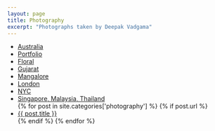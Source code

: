 ```yaml
---
layout: page
title: Photography
excerpt: "Photographs taken by Deepak Vadgama"
---
```


<div>
    <ul>
        <li><a href="https://photos.app.goo.gl/wcmkwsCUf5pm7LDN7">Australia</a></li>
        <li><a href="https://goo.gl/photos/zrwS7KyrwY6mGXZd8">Portfolio</a></li>
        <li><a href="https://goo.gl/photos/VvTjmMLYmCjkLkH49">Floral</a></li>
        <li><a href="https://photos.app.goo.gl/yMOMq1M29GXFXZ0s1">Gujarat</a></li>
        <li><a href="https://goo.gl/photos/n3u4pTLCPqa4CfBP6">Mangalore</a></li>
        <li><a href="https://photos.app.goo.gl/PSN1XEkZj15KopVE2">London</a></li>
        <li><a href="https://photos.app.goo.gl/1ZmRyWhmKbDxlz033">NYC</a></li>
        <li><a href="https://photos.app.goo.gl/gjUiHV2UxV1dmujB3">Singapore, Malaysia, Thailand</a></li>
    {% for post in site.categories['photography'] %}
        {% if post.url %}
            <li><a href="{{ post.url }}">{{ post.title }}</a></li>
        {% endif %}
    {% endfor %}
    </ul>
</div>
